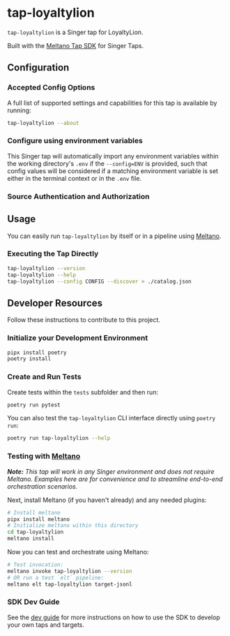 # tap-loyaltylion

`tap-loyaltylion` is a Singer tap for LoyaltyLion.

Built with the [Meltano Tap SDK](https://sdk.meltano.com) for Singer Taps.

<!--

Developer TODO: Update the below as needed to correctly describe the install procedure. For instance, if you do not have a PyPi repo, or if you want users to directly install from your git repo, you can modify this step as appropriate.

## Installation

Install from PyPi:

```bash
pipx install tap-loyaltylion
```

Install from GitHub:

```bash
pipx install git+https://github.com/ORG_NAME/tap-loyaltylion.git@main
```

-->

## Configuration

### Accepted Config Options

<!--
Developer TODO: Provide a list of config options accepted by the tap.

This section can be created by copy-pasting the CLI output from:

```
tap-loyaltylion --about --format=markdown
```
-->

A full list of supported settings and capabilities for this
tap is available by running:

```bash
tap-loyaltylion --about
```

### Configure using environment variables

This Singer tap will automatically import any environment variables within the working directory's
`.env` if the `--config=ENV` is provided, such that config values will be considered if a matching
environment variable is set either in the terminal context or in the `.env` file.

### Source Authentication and Authorization

<!--
Developer TODO: If your tap requires special access on the source system, or any special authentication requirements, provide those here.
-->

## Usage

You can easily run `tap-loyaltylion` by itself or in a pipeline using [Meltano](https://meltano.com/).

### Executing the Tap Directly

```bash
tap-loyaltylion --version
tap-loyaltylion --help
tap-loyaltylion --config CONFIG --discover > ./catalog.json
```

## Developer Resources

Follow these instructions to contribute to this project.

### Initialize your Development Environment

```bash
pipx install poetry
poetry install
```

### Create and Run Tests

Create tests within the `tests` subfolder and
  then run:

```bash
poetry run pytest
```

You can also test the `tap-loyaltylion` CLI interface directly using `poetry run`:

```bash
poetry run tap-loyaltylion --help
```

### Testing with [Meltano](https://www.meltano.com)

_**Note:** This tap will work in any Singer environment and does not require Meltano.
Examples here are for convenience and to streamline end-to-end orchestration scenarios._

<!--
Developer TODO:
Your project comes with a custom `meltano.yml` project file already created. Open the `meltano.yml` and follow any "TODO" items listed in
the file.
-->

Next, install Meltano (if you haven't already) and any needed plugins:

```bash
# Install meltano
pipx install meltano
# Initialize meltano within this directory
cd tap-loyaltylion
meltano install
```

Now you can test and orchestrate using Meltano:

```bash
# Test invocation:
meltano invoke tap-loyaltylion --version
# OR run a test `elt` pipeline:
meltano elt tap-loyaltylion target-jsonl
```

### SDK Dev Guide

See the [dev guide](https://sdk.meltano.com/en/latest/dev_guide.html) for more instructions on how to use the SDK to
develop your own taps and targets.
